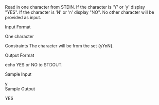Read in one character from STDIN.
If the character is 'Y' or 'y' display "YES".
If the character is 'N' or 'n' display "NO".
No other character will be provided as input.

Input Format

One character

Constraints
The character will be from the set {yYnN}.

Output Format

echo YES or NO to STDOUT.

Sample Input

y  
Sample Output

YES
